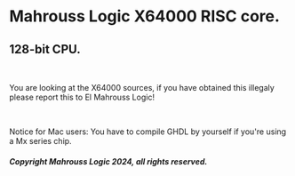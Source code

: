 # Mahrouss Logic X64000 RISC core.
## 128-bit CPU.

<br>

You are looking at the X64000 sources, if you have obtained this illegaly please report this to El Mahrouss Logic!

<br>

Notice for Mac users: You have to compile GHDL by yourself if you're using a Mx series chip.

##### Copyright Mahrouss Logic 2024, all rights reserved.